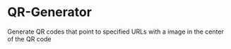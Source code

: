# QR-Generator
Generate QR codes that point to specified URLs with a image in the center of the QR code
